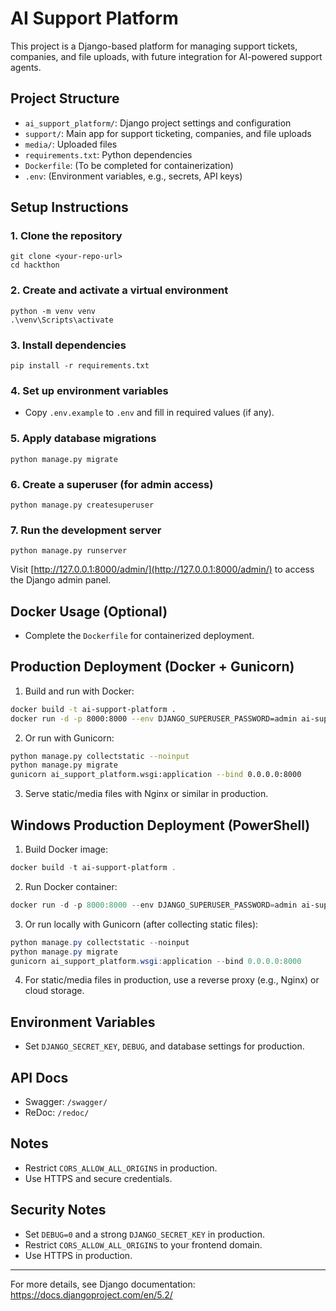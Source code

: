# AI Support Platform

This project is a Django-based platform for managing support tickets, companies, and file uploads, with future integration for AI-powered support agents.

## Project Structure
- `ai_support_platform/`: Django project settings and configuration
- `support/`: Main app for support ticketing, companies, and file uploads
- `media/`: Uploaded files
- `requirements.txt`: Python dependencies
- `Dockerfile`: (To be completed for containerization)
- `.env`: (Environment variables, e.g., secrets, API keys)

## Setup Instructions

### 1. Clone the repository
```
git clone <your-repo-url>
cd hackthon
```

### 2. Create and activate a virtual environment
```
python -m venv venv
.\venv\Scripts\activate
```

### 3. Install dependencies
```
pip install -r requirements.txt
```

### 4. Set up environment variables
- Copy `.env.example` to `.env` and fill in required values (if any).

### 5. Apply database migrations
```
python manage.py migrate
```

### 6. Create a superuser (for admin access)
```
python manage.py createsuperuser
```

### 7. Run the development server
```
python manage.py runserver
```

Visit [http://127.0.0.1:8000/admin/](http://127.0.0.1:8000/admin/) to access the Django admin panel.

## Docker Usage (Optional)
- Complete the `Dockerfile` for containerized deployment.

## Production Deployment (Docker + Gunicorn)

1. Build and run with Docker:
```sh
docker build -t ai-support-platform .
docker run -d -p 8000:8000 --env DJANGO_SUPERUSER_PASSWORD=admin ai-support-platform
```

2. Or run with Gunicorn:
```sh
python manage.py collectstatic --noinput
python manage.py migrate
gunicorn ai_support_platform.wsgi:application --bind 0.0.0.0:8000
```

3. Serve static/media files with Nginx or similar in production.

## Windows Production Deployment (PowerShell)

1. Build Docker image:
```powershell
docker build -t ai-support-platform .
```
2. Run Docker container:
```powershell
docker run -d -p 8000:8000 --env DJANGO_SUPERUSER_PASSWORD=admin ai-support-platform
```
3. Or run locally with Gunicorn (after collecting static files):
```powershell
python manage.py collectstatic --noinput
python manage.py migrate
gunicorn ai_support_platform.wsgi:application --bind 0.0.0.0:8000
```
4. For static/media files in production, use a reverse proxy (e.g., Nginx) or cloud storage.

## Environment Variables
- Set `DJANGO_SECRET_KEY`, `DEBUG`, and database settings for production.

## API Docs
- Swagger: `/swagger/`
- ReDoc: `/redoc/`

## Notes
- Restrict `CORS_ALLOW_ALL_ORIGINS` in production.
- Use HTTPS and secure credentials.

## Security Notes
- Set `DEBUG=0` and a strong `DJANGO_SECRET_KEY` in production.
- Restrict `CORS_ALLOW_ALL_ORIGINS` to your frontend domain.
- Use HTTPS in production.

---

For more details, see Django documentation: https://docs.djangoproject.com/en/5.2/
